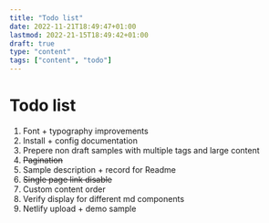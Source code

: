 ```yaml
---
title: "Todo list"
date: 2022-11-21T18:49:47+01:00
lastmod: 2022-21-15T18:49:42+01:00
draft: true
type: "content"
tags: ["content", "todo"]
---
```

# Todo list
1. Font + typography improvements
2. Install + config documentation
3. Prepere non draft samples with multiple tags and large content
4. ~~Pagination~~
5. Sample description + record for Readme
6. ~~Single page link disable~~
7. Custom content order
8. Verify display for different md components
9. Netlify upload + demo sample